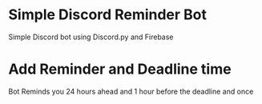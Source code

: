# Simple Discord Reminder Bot

Simple Discord bot using Discord.py and Firebase

# Add Reminder and Deadline time
Bot Reminds you 24 hours ahead and 1 hour before the deadline and once
